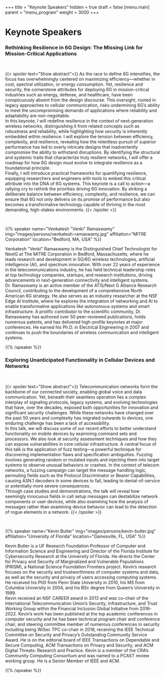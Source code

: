 +++
title = "Keynote Speakers"
hidden = true
draft = false
[menu.main]
    parent = "menu_program"
    weight = 3000
+++

# Keynote Speakers

### Rethinking Resilience in 6G Design: The Missing Link for Mission-Critical Applications

<br/>

{{< spoiler text="Show abstract">}}
As the race to define 6G intensifies, the focus has overwhelmingly centered on maximizing efficiency—whether in cost, spectral utilization, or energy consumption. Yet, resilience and security, the cornerstone attributes for deploying 6G in mission-critical industries such as energy, defense, and healthcare, have been conspicuously absent from the design discourse. This oversight, rooted in legacy approaches to cellular communication, risks undermining 6G’s ability to meet the uncompromising demands of applications where reliability and adaptability are non-negotiable. <br>
In this keynote, I will redefine resilience in the context of next-generation wireless networks, distinguishing it from related concepts such as robustness and reliability, while highlighting how security is inherently embedded within resilience. I will explore the tension between efficiency, complexity, and resilience, revealing how the relentless pursuit of superior performance has led to overly intricate designs that inadvertently compromise the ability to withstand disruptions. By identifying the structural and systemic traits that characterize truly resilient networks, I will offer a roadmap for how 6G design must evolve to integrate resilience as a foundational principle. <br>
Finally, I will introduce practical frameworks for quantifying resilience, equipping researchers and engineers with tools to embed this critical attribute into the DNA of 6G systems. This keynote is a call to action—a rallying cry to rethink the priorities driving 6G innovation. By striking a deliberate balance between efficiency, complexity, and resilience, we can ensure that 6G not only delivers on its promise of performance but also becomes a transformative technology capable of thriving in the most demanding, high-stakes environments.
{{< /spoiler >}}

<br/>

{{% speaker
name="Venkatesh \"Venki\" Ramaswamy"
img="images/persons/venkatesh-ramaswamy.jpg"
affiliation="MITRE Corporation"
location="Bedford, MA, USA"
%}}

Venkatesh "Venki" Ramaswamy is the Distinguished Chief Technologist for NextG at The MITRE Corporation in Bedford, Massachusetts, where he leads research and development in 5G/6G wireless technologies, artificial intelligence (AI), and spectrum innovation. With over 22 years of experience in the telecommunications industry, he has held technical leadership roles at top technology companies, startups, and research institutions, driving advancements in next-generation connectivity and intelligent systems. <br>
Dr. Ramaswamy is an active member of the ATIS/Next G Alliance Research Council, contributing to the development of a comprehensive North American 6G strategy. He also serves as an industry researcher at the NSF Edge AI Institute, where he explores the integration of networking and AI to enable transformative applications like autonomous systems and smart infrastructure.
A prolific contributor to the scientific community, Dr. Ramaswamy has authored over 50 peer-reviewed publications, holds numerous patents, and has delivered high-profile keynotes at major conferences. He earned his Ph.D. in Electrical Engineering in 2007 and continues to push the boundaries of wireless communication and intelligent systems. 

{{% /speaker %}}



### Exploring Unanticipated Functionality in Cellular Devices and Networks

<br/>

{{< spoiler text="Show abstract">}}
Telecommunication networks form the backbone of our connected society, enabling global voice and data communication. Yet, beneath their seamless operation lies a complex interplay of signaling protocols, legacy systems, and evolving technologies that have, over the decades, exposed both opportunities for innovation and significant security challenges. While these networks have changed over the past 50 years and complexity has migrated outwards to devices,
one enduring challenge has been a lack of accessibility. <br/>
In this talk, we will discuss some of our recent efforts to better understand functionality on mobile devices by examining command sets and processors. We also look at security assessment techniques and how they can expose vulnerabilities in core cellular infrastructure. A central focus of this talk is the application of
fuzz testing—a powerful technique for discovering implementation flaws and specification ambiguities. Fuzzing involves generating random or mutated inputs and injecting them into target systems to observe unusual behaviors or crashes. In the context of telecom networks, a fuzzing campaign can target the message handling
logic, permuting fields such as the Protocol Discriminator or Bearer Capabilities, causing ASN.1 decoders in some devices to fail, leading to denial-of-service or potentially more severe consequences. <br/>
Through case studies and demonstrations, the talk will reveal how seemingly innocuous fields in call setup messages can destabilize network components or user devices, while also examining how the analysis of messages rather than examining device behavior can lead to the detection of rogue elements in a network.
{{< /spoiler >}}

<br/>

{{% speaker
name="Kevin Butler"
img="images/persons/kevin-butler.jpg"
affiliation="University of Florida"
location="Gainesville, FL, USA"
%}}

Kevin Butler is a UF Research Foundation Professor of Computer and Information Science and Engineering and Director of the Florida Institute for Cybersecurity Research at the University of Florida. He directs the Center for Privacy and Security of Marginalized and Vulnerable Populations (PRISM), a National Science Foundation Frontiers project. Kevin’s research focuses on the security and trustworthiness of computer systems and data, as well as the security and privacy of users accessing computing systems. He received his PhD from Penn State University in 2010, his MS from Columbia University in 2004, and his BSc degree from Queen’s University in 1999. <br/>
Kevin received an NSF CAREER award in 2013 and was co-chair of the International Telecommunication Union’s Security, Infrastructure, and Trust Working Group within the Financial Inclusion Global Initiative from 2016-2022. Kevin’s work has been published at the top academic conferences in computer security and he has been technical program chair and conference chair, and steering committee member of numerous conferences in security including being WiSec TPC co-chair in 2018, receiving the IEEE Technical Committee on Security and Privacy’s Outstanding Community Service Award. He is on the editorial board of IEEE Transactions on Dependable and Secure Computing, ACM Transactions on Privacy and Security, and ACM Digital Threats: Research and Practice. Kevin is a member of the CRA’s Community Computing Consortium and was named to a PCAST review working group. He is a Senior Member of IEEE and ACM.

{{% /speaker %}}